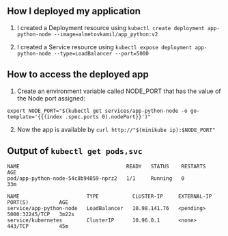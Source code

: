 ## How I deployed my application

1. I created a Deployment resource using `kubectl create deployment app-python-node --image=almetovkamil/app_python:v2`

2. I created a Service resource using `kubectl expose deployment app-python-node --type=LoadBalancer --port=5000`

## How to access the deployed app

1. Create an environment variable called NODE_PORT that has the value of the Node port assigned:

`export NODE_PORT="$(kubectl get services/app-python-node -o go-template='{{(index .spec.ports 0).nodePort}}')"`

2. Now the app is available by `curl http://"$(minikube ip):$NODE_PORT"`

## Output of `kubectl get pods,svc`


```
NAME                                   READY   STATUS    RESTARTS   AGE
pod/app-python-node-54c8b94859-nprz2   1/1     Running   0          33m

NAME                      TYPE           CLUSTER-IP     EXTERNAL-IP   PORT(S)          AGE
service/app-python-node   LoadBalancer   10.98.141.76   <pending>     5000:32245/TCP   3m22s
service/kubernetes        ClusterIP      10.96.0.1      <none>        443/TCP          45m
```
